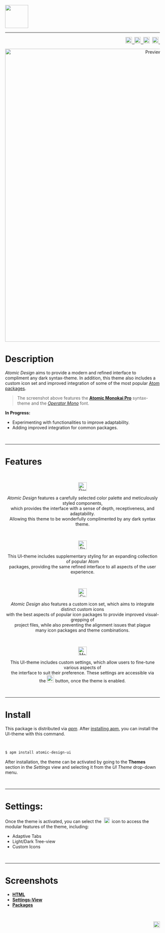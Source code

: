 [<img src="https://cloud.githubusercontent.com/assets/16360374/22689194/ab4e61f4-ece4-11e6-8732-b613ffaeb2e7.png" height="75"/>](https://github.com/Atomic-Design-UI)  
_________________________________________  

<!-- Badges -->
<p align="right">
	<a href="https://atom.io/themes/atomic-design-ui">
		<img src="https://img.shields.io/apm/v/atomic-design-ui.svg?" height="21" title="Version">&nbsp;
	</a>
	<a href="https://opensource.org/licenses/MIT">
		<img src="https://img.shields.io/apm/l/atomic-design-ui.svg?" height="21" title="License">&nbsp;
	</a>
    <img src="https://img.shields.io/apm/dm/atomic-design-ui.svg?maxAge=2592000?" height="21" title="Downloads">&nbsp;
	<a href="https://atom.io/themes/atomic-design-ui">
		<img src="https://badges.frapsoft.com/os/v1/open-source.svg?v=103" height="21" title="Open Source"/>&nbsp;
	</a>
</p>

<!-- Screenshot -->
<p align="center">
  <img title="Preview" src="https://user-images.githubusercontent.com/16360374/42451361-d7f0abb0-833b-11e8-9a0f-d100109c9c45.png" width="950"/>
</p>  

# Description  

*Atomic Design* aims to provide a modern and refined interface to compliment any dark syntax-theme.<!--, featuring modifications that focus on improving the effeciency and clarity of the interface. Designed with an emphasis on clarity and efficiency, . --> In addition, this theme also includes a custom icon set and improved integration of some of the most popular [Atom packages].  
> The screenshot above features the **[Atomic Monokai Pro]** syntax-theme and the *[Operator Mono]* font.

**In Progress:**
  * Experimenting with functionalities to improve adaptability.
  * Adding improved integration for common packages.

<br>  

_________________________________________  

# Features
<br>

<p align="center">
  <img title="Dark Refined Interface" src="https://cloud.githubusercontent.com/assets/16360374/25552099/03236b68-2c46-11e7-804e-6fd40656842f.png" height="28"/>
</p>
<p align="center">
  <i>Atomic Design</i> features a carefully selected color palette and meticulously styled components, <br>
  which provides the interface with a sense of depth, receptiveness, and adaptability. <br>
  Allowing this theme to be wonderfully complimented by any dark syntax theme.
</p>
<br>

<p align="center">
  <img title="Package Styling" src="https://cloud.githubusercontent.com/assets/16360374/25552101/0adda5da-2c46-11e7-910a-d9aa55395ade.png" height="28"/>
</p>
<p align="center">
  This UI-theme includes supplementary styling for an expanding collection of popular Atom <br>
  packages, providing the same refined interface to all aspects of the user experience.
</p>
<br>

<p align="center">
  <img title="Custom Icon Set" src="https://cloud.githubusercontent.com/assets/16360374/25552100/0704f1ca-2c46-11e7-999b-c4c654bc6193.png" height="28"/>
</p>
<p align="center">
<i>Atomic Design</i> also features a custom icon set, which aims to integrate distinct custom icons <br>
with the best aspects of popular icon packages to provide improved
visual-grepping of <br>
project files, while also preventing the alignment issues that plague <br> many icon packages and theme combinations.
</p>
<br>

<p align="center">
  <img title="Modular Theme Settings" src="https://cloud.githubusercontent.com/assets/16360374/25552096/01712968-2c46-11e7-83b2-cc1ef0157737.png" height="28"/>
</p>
<p align="center">
  This UI-theme includes custom settings, which allow users to fine-tune various aspects of <br>
  the interface to suit their preference. These settings are accessible via <br>
  the <img src="https://cloud.githubusercontent.com/assets/16360374/22728369/572ca3fc-ed92-11e6-8f35-5f1da6078b4f.png" height="23"> button,
  once the theme is enabled.
</p>

<br>  

_________________________________________  

# Install  
This package is distributed via *[apm]*. After [installing apm], you can install the UI-theme with this command.  

<br>  

```bash
$ apm install atomic-design-ui
```

  After installation, the theme can be activated by going to the **Themes** section in the *Settings* view and selecting it from the *UI Theme* drop-down menu.

<br>  

_________________________________________  

# Settings:  
Once the theme is activated, you can select the &nbsp;<img src="https://cloud.githubusercontent.com/assets/16360374/21959455/1719f490-da7d-11e6-9137-65089a686d52.png" height="18" Title="Settings">&nbsp; icon to access the modular features of the theme, including:     

  * Adaptive Tabs  
  * Light/Dark Tree-view  
  * Custom Icons  

<br>

_________________________________________  

# Screenshots

  * **[HTML]**
  * **[Settings-View]**
  * **[Packages]**

<br>

<p align="right">
  <span class="badge-paypal">
    <a href="https://www.paypal.com/cgi-bin/webscr?cmd=_s-xclick&hosted_button_id=E6RKPR34SH6CU" title="Donate to this project using PayPal"><img src="https://img.shields.io/badge/paypal-donate-yellow.svg" height="21" title="Donate"></a>
 </span>
</p>



<!-------------------------------- Links -------------------------------------->

[Atom Dark UI]: https://github.com/atom/atom-dark-ui
[Atomic Monokai Pro]: https://atom.io/themes/atomic-monokai-pro-syntax
[Atom packages]: https://atom.io/packages
[packages]: https://github.com/JonSn0w/atomic-delight-ui/wiki/packages
[syntax-theme]: https://github.com/JonSn0w/atom-delight-syntax
[Operator Mono]: https://www.typography.com/fonts/operator/styles/

[apm]: https://atom.io/themes
[installing apm]: https://github.com/atom/apm#installing

[HTML]: https://user-images.githubusercontent.com/16360374/42451363-db73f77e-833b-11e8-989c-58e2dc151b5a.png
[Packages]: https://user-images.githubusercontent.com/16360374/42451365-dda973ac-833b-11e8-8103-311d847cd866.png
[Settings-View]: https://user-images.githubusercontent.com/16360374/42451368-e00eec12-833b-11e8-85a8-5ae93f974c87.png

